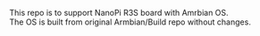 This repo is to support NanoPi R3S board with Amrbian OS. <br>
The OS is built from original Armbian/Build repo without changes.
